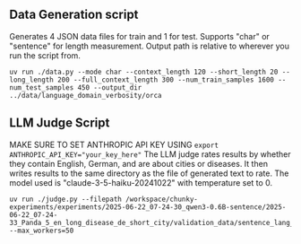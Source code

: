 ## Data Generation script

Generates 4 JSON data files for train and 1 for test.
Supports "char" or "sentence" for length measurement.
Output path is relative to wherever you run the script from.
```
uv run ./data.py --mode char --context_length 120 --short_length 20 --long_length 200 --full_context_length 300 --num_train_samples 1600 --num_test_samples 450 --output_dir ../data/language_domain_verbosity/orca
```

## LLM Judge Script

MAKE SURE TO SET ANTHROPIC API KEY USING `export ANTHROPIC_API_KEY="your_key_here"`
The LLM judge rates results by whether they contain English, German, and are about cities or diseases.
It then writes results to the same directory as the file of generated text to rate.
The model used is "claude-3-5-haiku-20241022" with temperature set to 0.

```
uv run ./judge.py --filepath /workspace/chunky-experiments/experiments/2025-06-22_07-24-30_qwen3-0.6B-sentence/2025-06-22_07-24-33_Panda_5_en_long_disease_de_short_city/validation_data/sentence_lang_domain.jsonl --max_workers=50
```